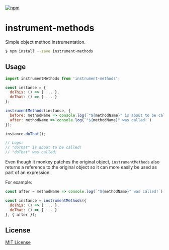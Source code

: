 [![npm](https://img.shields.io/npm/v/instrument-methods.svg?style=flat-square)](https://www.npmjs.com/package/instrument-methods)

# instrument-methods

Simple object method instrumentation.

```bash
$ npm install --save instrument-methods
```

## Usage

```js
import instrumentMethods from 'instrument-methods';

const instance = {
  doThis: () => { ... },
  doThat: () => { ... }
};

instrumentMethods(instance, {
  before: methodName => console.log(`"${methodName}" is about to be called!`),
  after: methodName => console.log(`"${methodName}" was called!`)
});

instance.doThat();

// Logs:
// "doThat" is about to be called!
// "doThat" was called!
```

Even though it monkey patches the original object, `instrumentMethods` also returns a reference to the original object so it can more easily be used as part of an expression.

For example:

```js
const after = methodName => console.log(`"${methodName}" was called!`);

const instance = instrumentMethods({
  doThis: () => { ... },
  doThat: () => { ... }
}, { after });
```

## License

[MIT License](http://markdalgleish.mit-license.org/)
